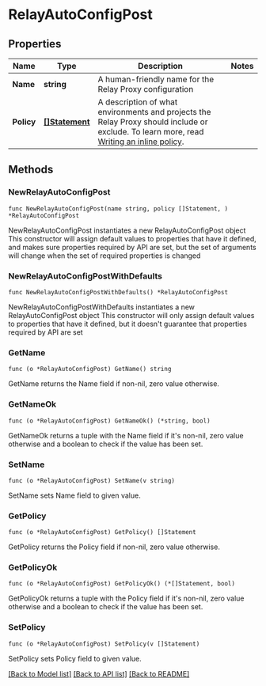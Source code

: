 # RelayAutoConfigPost

## Properties

Name | Type | Description | Notes
------------ | ------------- | ------------- | -------------
**Name** | **string** | A human-friendly name for the Relay Proxy configuration | 
**Policy** | [**[]Statement**](Statement.md) | A description of what environments and projects the Relay Proxy should include or exclude. To learn more, read [Writing an inline policy](https://docs.launchdarkly.com/home/relay-proxy/automatic-configuration#writing-an-inline-policy). | 

## Methods

### NewRelayAutoConfigPost

`func NewRelayAutoConfigPost(name string, policy []Statement, ) *RelayAutoConfigPost`

NewRelayAutoConfigPost instantiates a new RelayAutoConfigPost object
This constructor will assign default values to properties that have it defined,
and makes sure properties required by API are set, but the set of arguments
will change when the set of required properties is changed

### NewRelayAutoConfigPostWithDefaults

`func NewRelayAutoConfigPostWithDefaults() *RelayAutoConfigPost`

NewRelayAutoConfigPostWithDefaults instantiates a new RelayAutoConfigPost object
This constructor will only assign default values to properties that have it defined,
but it doesn't guarantee that properties required by API are set

### GetName

`func (o *RelayAutoConfigPost) GetName() string`

GetName returns the Name field if non-nil, zero value otherwise.

### GetNameOk

`func (o *RelayAutoConfigPost) GetNameOk() (*string, bool)`

GetNameOk returns a tuple with the Name field if it's non-nil, zero value otherwise
and a boolean to check if the value has been set.

### SetName

`func (o *RelayAutoConfigPost) SetName(v string)`

SetName sets Name field to given value.


### GetPolicy

`func (o *RelayAutoConfigPost) GetPolicy() []Statement`

GetPolicy returns the Policy field if non-nil, zero value otherwise.

### GetPolicyOk

`func (o *RelayAutoConfigPost) GetPolicyOk() (*[]Statement, bool)`

GetPolicyOk returns a tuple with the Policy field if it's non-nil, zero value otherwise
and a boolean to check if the value has been set.

### SetPolicy

`func (o *RelayAutoConfigPost) SetPolicy(v []Statement)`

SetPolicy sets Policy field to given value.



[[Back to Model list]](../README.md#documentation-for-models) [[Back to API list]](../README.md#documentation-for-api-endpoints) [[Back to README]](../README.md)



